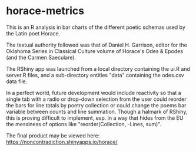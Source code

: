 # horace-metrics
This is an R analysis in bar charts of the different poetic schemas used by the Latin poet Horace.

The textual authority followed was that of Daniel H. Garrison, editor for the Oklahoma Series in Classical Culture volume of Horace's Odes & Epodes (and the Carmen Saeculare).

The RShiny app was launched from a local directory containing the ui.R and server.R files, and a sub-directory entitles "data" containing the odes.csv data file.

In a perfect world, future development would include reactivity so that a single tab with a radio or drop-down selection from the user could reorder the bars for line totals by poetry collection or could change the poems bar variable between counts and line summation. Though a halmark of RShiny, this is proving difficult to implement, esp. in a way that hides from the EU the messiness of options like "reorder(Collection, -Lines, sum)".

The final product may be viewed here: https://noncontradiction.shinyapps.io/horace/

